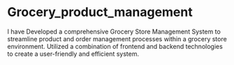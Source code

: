 # Grocery_product_management
I have Developed a comprehensive Grocery Store Management System to streamline product and order management processes within a grocery store environment. Utilized a combination of frontend and backend technologies to create a user-friendly and efficient system.
